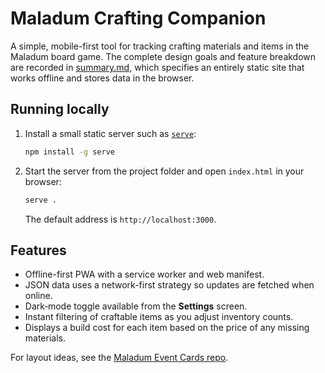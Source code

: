 # Maladum Crafting Companion

A simple, mobile-first tool for tracking crafting materials and items in the Maladum board game. The complete design goals and feature breakdown are recorded in [summary.md](summary.md), which specifies an entirely static site that works offline and stores data in the browser.

## Running locally

1. Install a small static server such as [`serve`](https://www.npmjs.com/package/serve):

   ```bash
   npm install -g serve
   ```

2. Start the server from the project folder and open `index.html` in your browser:

   ```bash
   serve .
   ```

   The default address is `http://localhost:3000`.

## Features

- Offline-first PWA with a service worker and web manifest.
- JSON data uses a network-first strategy so updates are fetched when online.
- Dark‑mode toggle available from the **Settings** screen.
- Instant filtering of craftable items as you adjust inventory counts.
- Displays a build cost for each item based on the price of any missing materials.

For layout ideas, see the [Maladum Event Cards repo](https://github.com/BarryRodick/MaladumEventCards).

